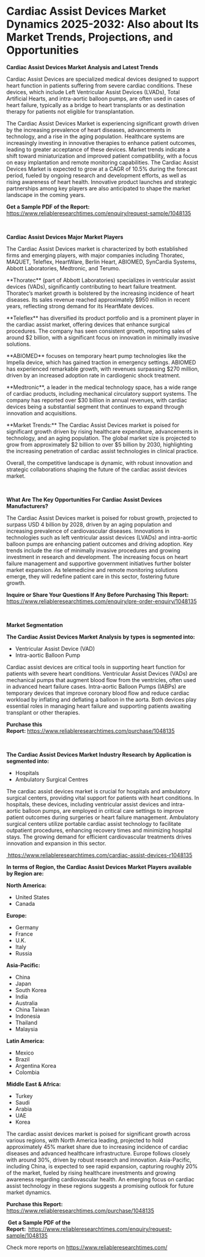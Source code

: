 <p><h1>Cardiac Assist Devices Market Dynamics 2025-2032: Also about Its Market Trends, Projections, and Opportunities</h1></p><p><strong>Cardiac Assist Devices Market Analysis and Latest Trends</strong></p>
<p><p>Cardiac Assist Devices are specialized medical devices designed to support heart function in patients suffering from severe cardiac conditions. These devices, which include Left Ventricular Assist Devices (LVADs), Total Artificial Hearts, and intra-aortic balloon pumps, are often used in cases of heart failure, typically as a bridge to heart transplants or as destination therapy for patients not eligible for transplantation.</p><p>The Cardiac Assist Devices Market is experiencing significant growth driven by the increasing prevalence of heart diseases, advancements in technology, and a rise in the aging population. Healthcare systems are increasingly investing in innovative therapies to enhance patient outcomes, leading to greater acceptance of these devices. Market trends indicate a shift toward miniaturization and improved patient compatibility, with a focus on easy implantation and remote monitoring capabilities. The Cardiac Assist Devices Market is expected to grow at a CAGR of 10.5% during the forecast period, fueled by ongoing research and development efforts, as well as rising awareness of heart health. Innovative product launches and strategic partnerships among key players are also anticipated to shape the market landscape in the coming years.</p></p>
<p><strong>Get a Sample PDF of the Report:&nbsp;</strong> <a href="https://www.reliableresearchtimes.com/enquiry/request-sample/1048135?utm_campaign=2624&utm_medium=2&utm_source=Github&utm_content=ia&utm_term=04032025&utm_id=cardiac-assist-devices">https://www.reliableresearchtimes.com/enquiry/request-sample/1048135</a></p>
<p>&nbsp;</p>
<p><strong>Cardiac Assist Devices Major Market Players</strong></p>
<p><p>The Cardiac Assist Devices market is characterized by both established firms and emerging players, with major companies including Thoratec, MAQUET, Teleflex, HeartWare, Berlin Heart, ABIOMED, SynCardia Systems, Abbott Laboratories, Medtronic, and Terumo.</p><p>**Thoratec** (part of Abbott Laboratories) specializes in ventricular assist devices (VADs), significantly contributing to heart failure treatment. Thoratec’s market growth is bolstered by the increasing incidence of heart diseases. Its sales revenue reached approximately $950 million in recent years, reflecting strong demand for its HeartMate devices.</p><p>**Teleflex** has diversified its product portfolio and is a prominent player in the cardiac assist market, offering devices that enhance surgical procedures. The company has seen consistent growth, reporting sales of around $2 billion, with a significant focus on innovation in minimally invasive solutions.</p><p>**ABIOMED** focuses on temporary heart pump technologies like the Impella device, which has gained traction in emergency settings. ABIOMED has experienced remarkable growth, with revenues surpassing $270 million, driven by an increased adoption rate in cardiogenic shock treatment.</p><p>**Medtronic**, a leader in the medical technology space, has a wide range of cardiac products, including mechanical circulatory support systems. The company has reported over $30 billion in annual revenues, with cardiac devices being a substantial segment that continues to expand through innovation and acquisitions.</p><p>**Market Trends:** The Cardiac Assist Devices market is poised for significant growth driven by rising healthcare expenditure, advancements in technology, and an aging population. The global market size is projected to grow from approximately $2 billion to over $5 billion by 2030, highlighting the increasing penetration of cardiac assist technologies in clinical practice.</p><p>Overall, the competitive landscape is dynamic, with robust innovation and strategic collaborations shaping the future of the cardiac assist devices market.</p></p>
<p>&nbsp;</p>
<p><strong>What Are The Key Opportunities For Cardiac Assist Devices Manufacturers?</strong></p>
<p><p>The Cardiac Assist Devices market is poised for robust growth, projected to surpass USD 4 billion by 2028, driven by an aging population and increasing prevalence of cardiovascular diseases. Innovations in technologies such as left ventricular assist devices (LVADs) and intra-aortic balloon pumps are enhancing patient outcomes and driving adoption. Key trends include the rise of minimally invasive procedures and growing investment in research and development. The increasing focus on heart failure management and supportive government initiatives further bolster market expansion. As telemedicine and remote monitoring solutions emerge, they will redefine patient care in this sector, fostering future growth.</p></p>
<p><strong>Inquire or Share Your Questions If Any Before Purchasing This Report:</strong> <a href="https://www.reliableresearchtimes.com/enquiry/pre-order-enquiry/1048135?utm_campaign=2624&utm_medium=2&utm_source=Github&utm_content=ia&utm_term=04032025&utm_id=cardiac-assist-devices">https://www.reliableresearchtimes.com/enquiry/pre-order-enquiry/1048135</a></p>
<p>&nbsp;</p>
<p><strong>Market Segmentation</strong></p>
<p><strong>The Cardiac Assist Devices Market Analysis by types is segmented into:</strong></p>
<p><ul><li>Ventricular Assist Device (VAD)</li><li>Intra-aortic Balloon Pump</li></ul></p>
<p><p>Cardiac assist devices are critical tools in supporting heart function for patients with severe heart conditions. Ventricular Assist Devices (VADs) are mechanical pumps that augment blood flow from the ventricles, often used in advanced heart failure cases. Intra-aortic Balloon Pumps (IABPs) are temporary devices that improve coronary blood flow and reduce cardiac workload by inflating and deflating a balloon in the aorta. Both devices play essential roles in managing heart failure and supporting patients awaiting transplant or other therapies.</p></p>
<p><strong>Purchase this Report:&nbsp;</strong><a href="https://www.reliableresearchtimes.com/purchase/1048135?utm_campaign=2624&utm_medium=2&utm_source=Github&utm_content=ia&utm_term=04032025&utm_id=cardiac-assist-devices">https://www.reliableresearchtimes.com/purchase/1048135</a></p>
<p>&nbsp;</p>
<p><strong>The Cardiac Assist Devices Market Industry Research by Application is segmented into:</strong></p>
<p><ul><li>Hospitals</li><li>Ambulatory Surgical Centres</li></ul></p>
<p><p>The cardiac assist devices market is crucial for hospitals and ambulatory surgical centers, providing vital support for patients with heart conditions. In hospitals, these devices, including ventricular assist devices and intra-aortic balloon pumps, are employed in critical care settings to improve patient outcomes during surgeries or heart failure management. Ambulatory surgical centers utilize portable cardiac assist technology to facilitate outpatient procedures, enhancing recovery times and minimizing hospital stays. The growing demand for efficient cardiovascular treatments drives innovation and expansion in this sector.</p></p>
<p><a href="https://www.reliableresearchtimes.com/cardiac-assist-devices-r1048135?utm_campaign=2624&utm_medium=2&utm_source=Github&utm_content=ia&utm_term=04032025&utm_id=cardiac-assist-devices">&nbsp;https://www.reliableresearchtimes.com/cardiac-assist-devices-r1048135</a></p>
<p><strong>In terms of Region, the Cardiac Assist Devices Market Players available by Region are:</strong></p>
<p>
    <p> <strong> North America: </strong>
        <ul>
            <li>United States</li>
            <li>Canada</li>
        </ul>
        </p> 
    <p> <strong> Europe: </strong>
        <ul>
            <li>Germany</li>
            <li>France</li>
            <li>U.K.</li>
            <li>Italy</li>
            <li>Russia</li>
        </ul>
        </p> 
    <p> <strong> Asia-Pacific: </strong>
        <ul>
            <li>China</li>
            <li>Japan</li>
            <li>South Korea</li>
            <li>India</li>
            <li>Australia</li>
            <li>China Taiwan</li>
            <li>Indonesia</li>
            <li>Thailand</li>
            <li>Malaysia</li>
        </ul>
        </p> 
    <p> <strong> Latin America: </strong>
        <ul>
            <li>Mexico</li>
            <li>Brazil</li>
            <li>Argentina Korea</li>
            <li>Colombia</li>
        </ul>
        </p> 
    <p> <strong> Middle East & Africa: </strong>
        <ul>
            <li>Turkey</li>
            <li>Saudi</li>
            <li>Arabia</li>
            <li>UAE</li>
            <li>Korea</li>
        </ul>
    </p>
    </p>
<p><p>The cardiac assist devices market is poised for significant growth across various regions, with North America leading, projected to hold approximately 45% market share due to increasing incidence of cardiac diseases and advanced healthcare infrastructure. Europe follows closely with around 30%, driven by robust research and innovation. Asia-Pacific, including China, is expected to see rapid expansion, capturing roughly 20% of the market, fueled by rising healthcare investments and growing awareness regarding cardiovascular health. An emerging focus on cardiac assist technology in these regions suggests a promising outlook for future market dynamics.</p></p>
<p><strong>Purchase this Report: </strong><a href="https://www.reliableresearchtimes.com/purchase/1048135?utm_campaign=2624&utm_medium=2&utm_source=Github&utm_content=ia&utm_term=04032025&utm_id=cardiac-assist-devices">https://www.reliableresearchtimes.com/purchase/1048135</a></p>
<p>&nbsp;<strong>Get a Sample PDF of the Report:&nbsp;&nbsp;</strong><a href="https://www.reliableresearchtimes.com/enquiry/request-sample/1048135?utm_campaign=2624&utm_medium=2&utm_source=Github&utm_content=ia&utm_term=04032025&utm_id=cardiac-assist-devices">https://www.reliableresearchtimes.com/enquiry/request-sample/1048135</a></p>
<p><strong></strong></p>
<p>Check more reports on <a href="https://www.reliableresearchtimes.com/?utm_campaign=2624&utm_medium=2&utm_source=Github&utm_content=ia&utm_term=04032025&utm_id=cardiac-assist-devices">https://www.reliableresearchtimes.com/</a></p>